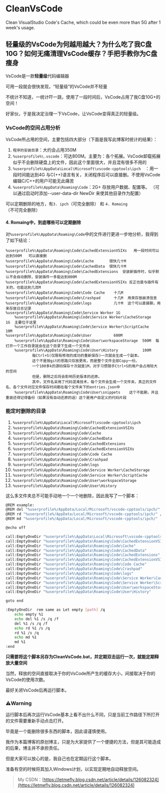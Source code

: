 # CleanVsCode

Clean VisualStudio Code's Cache, which could be even more than 5G after 1 week's usage.

## 轻量级的VsCode为何越用越大？为什么吃了我C盘10G？如何无痛清理VsCode缓存？手把手教你为C盘瘦身

VsCode是一款**轻量级**代码编辑器

可用一段就会很快发现，“轻量级”的VsCode并不轻量

不统计不知道，一统计吓一跳，使用了一段时间后，VsCode占用了我C盘10G+的空间！

好家伙，于是我决定治理一下VsCode，让VsCode变得真正的轻量级。

### VsCode的空间占用分析

VsCode所占用的空间，主要包括四大部分（下面是我写此博客时统计的结果）：

1. ```程序的安装目录```：大约会占用350M
2. ```%userprofile%\.vscode```：可达800M。主要为：各个拓展。VsCode卸载拓展似乎不会删除硬盘上的文件，因此这个里面很大，并且混有很多不用的
3. ```%userprofile%\AppData\Local\Microsoft\vscode-cpptools\ipch  ```：用一段时间能达到4G  与C(++)语言有关，关闭程序后可以直接删。不使用VsCode编辑C/C++的用户可能无此痛苦
4. ```%userprofile%\AppData\Roaming\Code```：2G+  存放用户数据、配置等。  （可以通过启动时添加--user-data-dir NewDir  来使其他目录作为配置）


可以定期删除的地方，有```3. ipch```（可完全删除） 和 ```4. Romaing```（不可完全删除）

#### 4. Romaing中，到底哪些可以定期删除

对```%userprofile%\AppData\Roaming\Code```中的文件进行更进一步地分析，我得到了如下结论：

```
%userprofile%\AppData\Roaming\Code\CachedExtensionVSIXs   用一段时间可以达到500M   可以直接删
%userprofile%\AppData\Roaming\Code\Cache       很快几十M
%userprofile%\AppData\Roaming\Code\CachedData  很快几十M
%userprofile%\AppData\Roaming\Code\CachedExtensions  安装新插件时，似乎默认不会自动删除，安装插件一多能达到800M
%userprofile%\AppData\Roaming\Code\CachedExtensionVSIXs 反正也是与插件有关的，也能达到几百M
%userprofile%\AppData\Roaming\Code\Code Cache    十几M
%userprofile%\AppData\Roaming\Code\Crashpad      十几M  用来存放崩溃信息
%userprofile%\AppData\Roaming\Code\logs          几十M  这个可以直接删，用来存放日志记录
%userprofile%\AppData\Roaming\Code\Service Worker 1G    
    %userprofile%\AppData\Roaming\Code\Service Worker\CacheStorage   1G  主要位于这里
    %userprofile%\AppData\Roaming\Code\Service Worker\ScriptCache    10M
%userprofile%\AppData\Roaming\Code\User          600M
    %userprofile%\AppData\Roaming\Code\User\workspaceStorage  500M  每打开一个工作目录就会在这个目录下生成一个文件夹
    %userprofile%\AppData\Roaming\Code\User\History           100M
            每Ctrl+S(仅限有修改的成功的重新保存)一次就会生成一个副本。
            这个不是按git的思路只存放更改，而是整个文件全部Copy一份。
            一个100多k的源码保存十次就是1M，对于习惯随手Ctrl+S的用户会占用较大的空间
            但是，删除之后将会影响历史版本的还原。
            其中，文件名采用了代码混淆技术，每个文件会生成一个文件夹，真正的文件名、各个文件对应文件保存时间都在每个文件夹下的entries.json中
    %userprofile%\AppData\Roaming\Code\User\snippets    这个不能删，并且重装还得记得备份（如果没有自动还原的话）这个是用户自定义的代码片段
```

### 能定时删除的目录

1. ```%userprofile%\AppData\Local\Microsoft\vscode-cpptools\ipch```
2. ```%userprofile%\AppData\Roaming\Code\CachedExtensionVSIXs```
3. ```%userprofile%\AppData\Roaming\Code\Cache```
4. ```%userprofile%\AppData\Roaming\Code\CachedData```
5. ```%userprofile%\AppData\Roaming\Code\CachedExtensions```
6. ```%userprofile%\AppData\Roaming\Code\CachedExtensionVSIXs```
7. ```%userprofile%\AppData\Roaming\Code\Code Cache```
8. ```%userprofile%\AppData\Roaming\Code\Crashpad```
9. ```%userprofile%\AppData\Roaming\Code\logs```
10. ```%userprofile%\AppData\Roaming\Code\Service Worker\CacheStorage```
11. ```%userprofile%\AppData\Roaming\Code\Service Worker\ScriptCache```
12. ```%userprofile%\AppData\Roaming\Code\User\workspaceStorage```
13. ```%userprofile%\AppData\Roaming\Code\User\History```


这么多文件夹总不可能手动地一个一个地删除，因此我写了一个脚本：

```bash
@REM example:
@REM del "%userprofile%/AppData/Local/Microsoft/vscode-cpptools/ipch/" /s /q /f
@REM rd "%userprofile%/AppData/Local/Microsoft/vscode-cpptools/ipch/" /s /q
@REM md "%userprofile%/AppData/Local/Microsoft/vscode-cpptools/ipch/"

@echo off

call:EmptyOneDir "%userprofile%\AppData\Local\Microsoft\vscode-cpptools\ipch"
call:EmptyOneDir "%userprofile%\AppData\Roaming\Code\CachedExtensionVSIXs"
call:EmptyOneDir "%userprofile%\AppData\Roaming\Code\Cache"
call:EmptyOneDir "%userprofile%\AppData\Roaming\Code\CachedData"
call:EmptyOneDir "%userprofile%\AppData\Roaming\Code\CachedExtensions"
call:EmptyOneDir "%userprofile%\AppData\Roaming\Code\CachedExtensionVSIXs"
call:EmptyOneDir "%userprofile%\AppData\Roaming\Code\Code Cache"
call:EmptyOneDir "%userprofile%\AppData\Roaming\Code\Crashpad"
call:EmptyOneDir "%userprofile%\AppData\Roaming\Code\logs"
call:EmptyOneDir "%userprofile%\AppData\Roaming\Code\Service Worker\CacheStorage"
call:EmptyOneDir "%userprofile%\AppData\Roaming\Code\Service Worker\ScriptCache"
call:EmptyOneDir "%userprofile%\AppData\Roaming\Code\User\workspaceStorage"
call:EmptyOneDir "%userprofile%\AppData\Roaming\Code\User\History"

goto end

:EmptyOneDir  rem same as Let empty [path] /q
    echo empty %1
    echo del %1 /s /q /f
    del %1 /s /q /f
    echo rd %1 /s /q
    rd %1 /s /q
    echo md %1
    md %1
:end
```

**只需要将这个脚本另存为CleanVsCode.bat，并定期双击运行一次，就能定期释放大量空间**

当然，释放的空间直接取决于你的VsCode所产生的缓存大小，间接取决于你的VsCode的使用次数。

最好关闭VsCode后再运行脚本。

### ⚠️Warning

运行脚本后再次运行VsCode基本上看不出什么不同，只是当前工作路径下所打开的文件需要重新手动点击打开。

毕竟是一个能删除很多东西的脚本，因此请谨慎使用。

我作为本篇博客的原创博主，只是为大家提供了一个便捷的方法，但是其可能造成的后果，博主并不承担责任。

但是大家可以放心的是，我自己也在定期运行这个脚本。

准备有空的时候将其加入Windows计划，以实现定期地自动释放空间。

<!-- > 原创不易，转载请附上[原文链接](https://letmefly.blog.csdn.net/article/details/126082324)哦~ -->
> My CSDN：[https://letmefly.blog.csdn.net/article/details/126082324](https://letmefly.blog.csdn.net/article/details/126082324)
